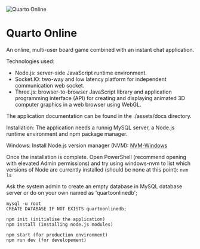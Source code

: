 
![Quarto Online](/assets/public/media/QUARTO-LOGO.svg)

# Quarto Online

An online, multi-user board game combined with an instant chat application.<br/>

Technologies used:<br/>

* Node.js: server-side JavaScript runtime environment.<br/>
* Socket.IO: two-way and low latency platform for independent communication web socket.<br/>
* Three.js: browser-to-browser JavaScript library and application programming interface (API) for creating and displaying animated 3D computer graphics in a web browser using WebGL.<br/>

The application documentation can be found in the ./assets/docs directory.

Installation:
The application needs a runnig MySQL server, a Node.js runtime environment and npm package manager.

Windows:
Install Node.js version manager (NVM): [NVM-Windows](https://github.com/coreybutler/nvm-windows#installation--upgrades)

Once the installation is complete. Open PowerShell (recommend opening with elevated Admin permissions) and try using windows-nvm to list which versions of Node are currently installed (should be none at this point):
```nvm ls```

Ask the system admin to create an empty database in MySQL database server or do on your own named as 'quartoonlinedb';
```
mysql -u root
CREATE DATABASE IF NOT EXISTS quartoonlinedb;
```


```
npm init (initialise the application)
npm install (installing node.js modules)

npm start (for production environment)
npm run dev (for developement)
```